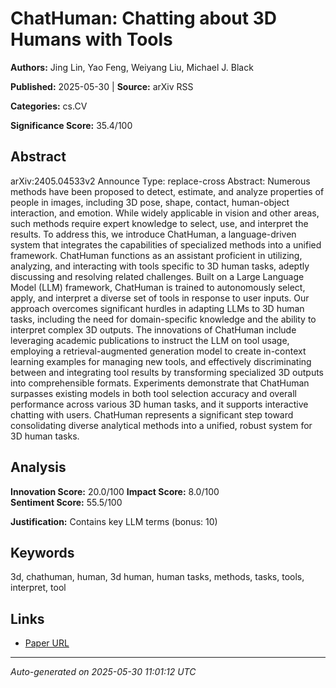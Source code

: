 # ChatHuman: Chatting about 3D Humans with Tools

**Authors:** Jing Lin, Yao Feng, Weiyang Liu, Michael J. Black

**Published:** 2025-05-30 | **Source:** arXiv RSS

**Categories:** cs.CV

**Significance Score:** 35.4/100

## Abstract

arXiv:2405.04533v2 Announce Type: replace-cross 
Abstract: Numerous methods have been proposed to detect, estimate, and analyze properties of people in images, including 3D pose, shape, contact, human-object interaction, and emotion. While widely applicable in vision and other areas, such methods require expert knowledge to select, use, and interpret the results. To address this, we introduce ChatHuman, a language-driven system that integrates the capabilities of specialized methods into a unified framework. ChatHuman functions as an assistant proficient in utilizing, analyzing, and interacting with tools specific to 3D human tasks, adeptly discussing and resolving related challenges. Built on a Large Language Model (LLM) framework, ChatHuman is trained to autonomously select, apply, and interpret a diverse set of tools in response to user inputs. Our approach overcomes significant hurdles in adapting LLMs to 3D human tasks, including the need for domain-specific knowledge and the ability to interpret complex 3D outputs. The innovations of ChatHuman include leveraging academic publications to instruct the LLM on tool usage, employing a retrieval-augmented generation model to create in-context learning examples for managing new tools, and effectively discriminating between and integrating tool results by transforming specialized 3D outputs into comprehensible formats. Experiments demonstrate that ChatHuman surpasses existing models in both tool selection accuracy and overall performance across various 3D human tasks, and it supports interactive chatting with users. ChatHuman represents a significant step toward consolidating diverse analytical methods into a unified, robust system for 3D human tasks.

## Analysis

**Innovation Score:** 20.0/100
**Impact Score:** 8.0/100  
**Sentiment Score:** 55.5/100

**Justification:** Contains key LLM terms (bonus: 10)

## Keywords

3d, chathuman, human, 3d human, human tasks, methods, tasks, tools, interpret, tool

## Links

- [Paper URL](https://arxiv.org/abs/2405.04533)

---
*Auto-generated on 2025-05-30 11:01:12 UTC*
